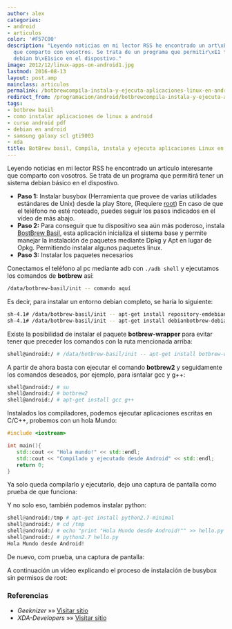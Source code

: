 ```yaml
---
author: alex
categories:
- android
- articulos
color: '#F57C00'
description: "Leyendo noticias en mi lector RSS he encontrado un art\xEDculo interesante
  que comparto con vosotros. Se trata de un programa que permitir\xE1 tener un sistema
  debian b\xE1sico en el dispostivo."
image: 2012/12/linux-apps-on-android1.jpg
lastmod: 2016-08-13
layout: post.amp
mainclass: articulos
permalink: /botbrewcompila-instala-y-ejecuta-aplicaciones-linux-en-android/
redirect_from: /programacion/android/botbrewcompila-instala-y-ejecuta-aplicaciones-linux-en-android/
tags:
- botbrew basil
- como instalar aplicaciones de linux a android
- curso android pdf
- debian en android
- samsung galaxy scl gti9003
- xda
title: BotBrew basil, Compila, instala y ejecuta aplicaciones Linux en Android
---
```


Leyendo noticias en mi lector RSS he encontrado un artículo interesante que comparto con vosotros.
Se trata de un programa que permitirá tener un sistema debian básico en el dispostivo.

- **Paso 1:** Instalar busybox (Herramienta que provee de varias utilidades estándares de Unix) desde la play Store, (Requiere [root][1]) En caso de que el teléfono no esté rooteado, puedes seguir los pasos indicados en el vídeo de más abajo.
- **Paso 2:** Para conseguir que tu dispositivo sea aún más poderoso, instala <a href="https://play.google.com/store/apps/details?id=com.botbrew.basil">BostBrew Basil</a>, esta aplicación inicializa el sistema base y permite manejar la instalación de paquetes mediante Dpkg y Apt en lugar de Opkg. Permitiendo instalar algunos paquetes linux.
- **Paso 3:** Instalar los paquetes necesarios

<!--more--><!--ad-->

Conectamos el teléfono al pc mediante adb con `./adb shell` y ejecutamos los comandos de **botbrew** así:

```bash
/data/botbrew-basil/init -- comando aquí
```

Es decir, para instalar un entorno debian completo, se haría lo siguiente:

```bash
sh-4.1# /data/botbrew-basil/init -- apt-get install repository-emdebian
sh-4.1# /data/botbrew-basil/init -- apt-get install debianbotbrew-debian-minimal
```

Existe la posibilidad de instalar el paquete **botbrew-wrapper** para evitar tener que preceder los comandos con la ruta mencionada arriba:

```bash
shell@android:/ # /data/botbrew-basil/init -- apt-get install botbrew-wrapper
```

A partir de ahora basta con ejecutar el comando **botbrew2** y seguidamente los comandos deseados, por ejemplo, para isntalar gcc y g++:

```bash
shell@android:/ # su
shell@android:/ # botbrew2
shell@android:/ # apt-get install gcc g++
```

Instalados los compiladores, podemos ejecutar aplicaciones escritas en C/C++, probemos con un hola Mundo:

```cpp
#include <iostream>

int main(){
   std::cout << "Hola mundo!" << std::endl;
   std::cout << "Compilado y ejecutado desde Android" << std::endl;
   return 0;
}
```

Ya solo queda compilarlo y ejecutarlo, dejo una captura de pantalla como prueba de que funciona:

<figure>
    <amp-img on="tap:lightbox1" role="button" tabindex="0" layout="responsive" src="/img/2012/12/Screenshot_2012-12-04-17-14-141.png" alt="" title="Compilando código C/C++ en android" width="800px" height="480px"></amp-img>
</figure>

Y no solo eso, también podemos instalar python:

```python
shell@android:/tmp # apt-get install python2.7-minimal
shell@android:/ # cd /tmp
shell@android:/ # echo "print "Hola Mundo desde Android!"" >> hello.py
shell@android:/ # python2.7 hello.py
Hola Mundo desde Android!
```

De nuevo, com prueba, una captura de pantalla:

<figure>
    <amp-img on="tap:lightbox1" role="button" tabindex="0" layout="responsive" src="/img/2012/12/Screenshot_2012-12-04-17-32-141.png" alt="" title="Ejecutando programas en python desde Android" width="800px" height="480px"></amp-img>
</figure>

A continuación un vídeo explicando el proceso de instalación de busybox sin permisos de root:

### Referencias

- *Geeknizer* »» <a href="http://geeknizer.com/install-run-linux-applications-on-android/" target="_blank">Visitar sitio</a>
- *XDA-Developers* »» <a href="http://forum.xda-developers.com/showpost.php?p=26261600&postcount=119" target="_blank">Visitar sitio</a>

 [1]: https://elbauldelprogramador.com/rootear-samsung-galaxy-s-gt-i9003/ "Rootear Samsung Galaxy S GT-I9003"

